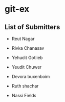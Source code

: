 # git-ex

## List of Submitters

- Reut Nagar


- Rivka Chanasav

- Yehudit Gotlieb


- Yeudit Chuwer

- Devora buxenboim

- Ruth shachar

- Nassi Fields


